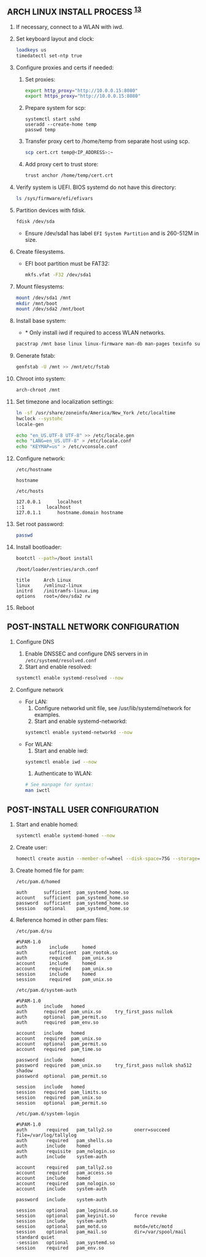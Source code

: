 ## ARCH LINUX INSTALL PROCESS <sup>[1][2][3]</sup>

1. If necessary, connect to a WLAN with iwd.

1. Set keyboard layout and clock:
   ```bash
   loadkeys us
   timedatectl set-ntp true
   ```

1. Configure proxies and certs if needed:
   1. Set proxies:
      ```bash
      export http_proxy="http://10.0.0.15:8080"
      export https_proxy="http://10.0.0.15:8080"
      ```
   1. Prepare system for scp:
      ```
      systemctl start sshd
      useradd --create-home temp
      passwd temp
      ```
   1. Transfer proxy cert to /home/temp from separate host using scp.
      ```bash
      scp cert.crt temp@<IP_ADDRESS>:~
      ```
   1. Add proxy cert to trust store:
      ```bash
      trust anchor /home/temp/cert.crt
      ```

1. Verify system is UEFI. BIOS systemd do not have this directory:
   ```bash
   ls /sys/firmware/efi/efivars
   ```

1. Partition devices with fdisk.
   ```bash
   fdisk /dev/sda
   ```
   - Ensure /dev/sda1 has label `EFI System Partition` and is 260-512M in size.

1. Create filesystems.
   - EFI boot partition must be FAT32:
     ```bash
     mkfs.vfat -F32 /dev/sda1
     ```

1. Mount filesystems:
   ```bash
   mount /dev/sda1 /mnt
   mkdir /mnt/boot
   mount /dev/sda2 /mnt/boot
   ```

1. Install base system:
   - \* Only install iwd if required to access WLAN networks.
   ```bash
   pacstrap /mnt base linux linux-firmware man-db man-pages texinfo sudo vim openssh iwd*
   ```

1. Generate fstab:
   ```bash
   genfstab -U /mnt >> /mnt/etc/fstab
   ```

1. Chroot into system:
   ```bash
   arch-chroot /mnt
   ```

1. Set timezone and localization settings:
   ```bash
   ln -sf /usr/share/zoneinfo/America/New_York /etc/localtime
   hwclock --systohc
   locale-gen

   echo "en_US.UTF-8 UTF-8" >> /etc/locale.gen
   echo "LANG=en_US.UTF-8" > /etc/locale.conf
   echo "KEYMAP=us" > /etc/vconsole.conf
   ```

1. Configure network:
   ```
   /etc/hostname

   hostname
   ```
   ```
   /etc/hosts

   127.0.0.1      localhost
   ::1        localhost
   127.0.1.1      hostname.domain hostname
   ```

1. Set root password:
   ```bash
   passwd
   ```

1. Install bootloader:
   ```bash
   bootctl --path=/boot install
   ```
   ```
   /boot/loader/entries/arch.conf

   title     Arch Linux
   linux     /vmlinuz-linux
   initrd    /initramfs-linux.img
   options   root=/dev/sda2 rw
   ```

1. Reboot

## POST-INSTALL NETWORK CONFIGURATION

1. Configure DNS
   1. Enable DNSSEC and configure DNS servers in in `/etc/systemd/resolved.conf`
   1. Start and enable resolved:
   ```bash
   systemctl enable systemd-resolved --now
   ```

1. Configure network
   - For LAN:
     1. Configure networkd unit file, see /usr/lib/systemd/network for examples.
     1. Start and enable systemd-networkd:
     ```bash
     systemctl enable systemd-networkd --now
     ```
   - For WLAN:
     1. Start and enable iwd:
     ```bash
     systemctl enable iwd --now
     ```
     1. Authenticate to WLAN:
     ```bash
     # See manpage for syntax:
     man iwctl
     ```

## POST-INSTALL USER CONFIGURATION

1. Start and enable homed:
   ```bash
   systemctl enable systemd-homed --now
   ```

1. Create user:
   ```bash
   homectl create austin --member-of=wheel --disk-space=75G --storage=luks
   ```

1. Create homed file for pam:
   ```
   /etc/pam.d/homed

   auth      sufficient  pam_systemd_home.so
   account   sufficient  pam_systemd_home.so
   password  sufficient  pam_systemd_home.so
   session   optional    pam_systemd_home.so
   ```

1. Reference homed in other pam files:
   ```
   /etc/pam.d/su

   #%PAM-1.0
   auth        include     homed
   auth        sufficient  pam_rootok.so
   auth        required    pam_unix.so
   account     include     homed
   account     required    pam_unix.so
   session     include     homed
   session     required    pam_unix.so
   ```
   ```
   /etc/pam.d/system-auth

   #%PAM-1.0
   auth      include   homed
   auth      required  pam_unix.so     try_first_pass nullok
   auth      optional  pam_permit.so
   auth      required  pam_env.so

   account   include   homed
   account   required  pam_unix.so
   account   optional  pam_permit.so
   account   required  pam_time.so

   password  include   homed
   password  required  pam_unix.so     try_first_pass nullok sha512 shadow
   password  optional  pam_permit.so

   session   include   homed
   session   required  pam_limits.so
   session   required  pam_unix.so
   session   optional  pam_permit.so
   ```
   ```
   /etc/pam.d/system-login

   #%PAM-1.0
   auth       required   pam_tally2.so        onerr=succeed file=/var/log/tallylog
   auth       required   pam_shells.so
   auth       include    homed
   auth       requisite  pam_nologin.so
   auth       include    system-auth

   account    required   pam_tally2.so
   account    required   pam_access.so
   account    include    homed
   account    required   pam_nologin.so
   account    include    system-auth

   password   include    system-auth

   session    optional   pam_loginuid.so
   session    optional   pam_keyinit.so       force revoke
   session    include    system-auth
   session    optional   pam_motd.so          motd=/etc/motd
   session    optional   pam_mail.so          dir=/var/spool/mail standard quiet
   -session   optional   pam_systemd.so
   session    required   pam_env.so
   ```

[1]: https://wiki.archlinux.org/index.php/Systemd-boot#Configuration
[2]: https://ramsdenj.com/2016/06/23/arch-linux-on-zfs-part-2-installation.html#install-system
[3]: https://wiki.archlinux.org/index.php/Installation_guide

